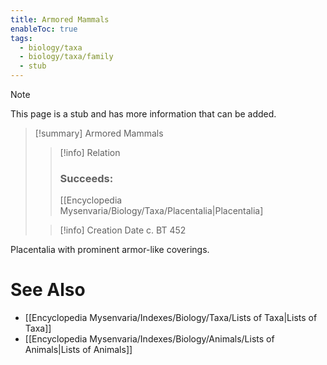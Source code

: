 ```yaml
---
title: Armored Mammals
enableToc: true
tags:
  - biology/taxa
  - biology/taxa/family
  - stub
---
```


> [!note]
> This page is a stub and has more information that can be added.

> [!summary] Armored Mammals
> > [!info] Relation
> > ### Succeeds:
> > [[Encyclopedia Mysenvaria/Biology/Taxa/Placentalia|Placentalia]
>
> > [!info] Creation Date
> > c. BT 452

Placentalia with prominent armor-like coverings.

# See Also
- [[Encyclopedia Mysenvaria/Indexes/Biology/Taxa/Lists of Taxa|Lists of Taxa]]
- [[Encyclopedia Mysenvaria/Indexes/Biology/Animals/Lists of Animals|Lists of Animals]]
